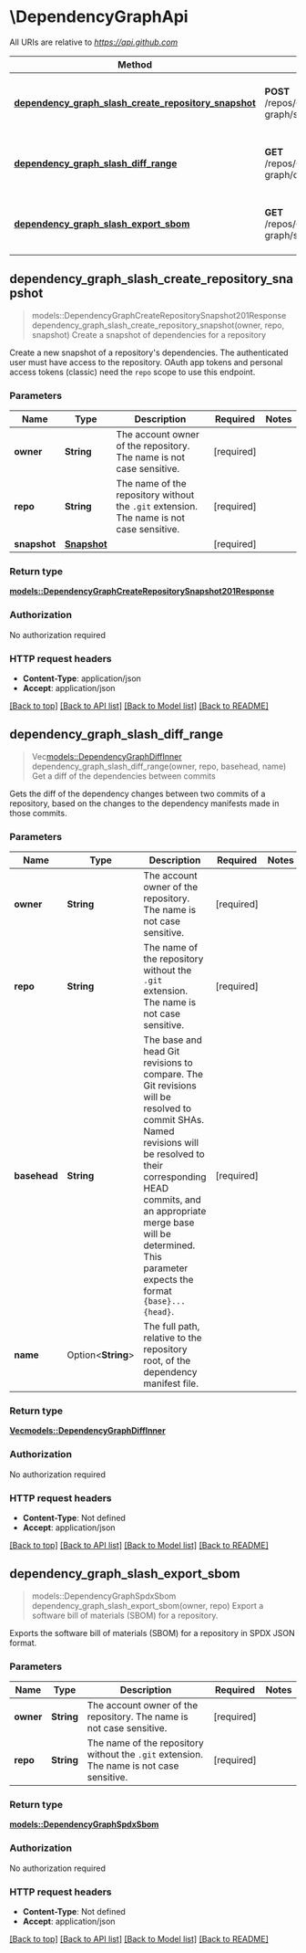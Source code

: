 # \DependencyGraphApi

All URIs are relative to *https://api.github.com*

Method | HTTP request | Description
------------- | ------------- | -------------
[**dependency_graph_slash_create_repository_snapshot**](DependencyGraphApi.md#dependency_graph_slash_create_repository_snapshot) | **POST** /repos/{owner}/{repo}/dependency-graph/snapshots | Create a snapshot of dependencies for a repository
[**dependency_graph_slash_diff_range**](DependencyGraphApi.md#dependency_graph_slash_diff_range) | **GET** /repos/{owner}/{repo}/dependency-graph/compare/{basehead} | Get a diff of the dependencies between commits
[**dependency_graph_slash_export_sbom**](DependencyGraphApi.md#dependency_graph_slash_export_sbom) | **GET** /repos/{owner}/{repo}/dependency-graph/sbom | Export a software bill of materials (SBOM) for a repository.



## dependency_graph_slash_create_repository_snapshot

> models::DependencyGraphCreateRepositorySnapshot201Response dependency_graph_slash_create_repository_snapshot(owner, repo, snapshot)
Create a snapshot of dependencies for a repository

Create a new snapshot of a repository's dependencies.  The authenticated user must have access to the repository.  OAuth app tokens and personal access tokens (classic) need the `repo` scope to use this endpoint.

### Parameters


Name | Type | Description  | Required | Notes
------------- | ------------- | ------------- | ------------- | -------------
**owner** | **String** | The account owner of the repository. The name is not case sensitive. | [required] |
**repo** | **String** | The name of the repository without the `.git` extension. The name is not case sensitive. | [required] |
**snapshot** | [**Snapshot**](Snapshot.md) |  | [required] |

### Return type

[**models::DependencyGraphCreateRepositorySnapshot201Response**](dependency_graph_create_repository_snapshot_201_response.md)

### Authorization

No authorization required

### HTTP request headers

- **Content-Type**: application/json
- **Accept**: application/json

[[Back to top]](#) [[Back to API list]](../README.md#documentation-for-api-endpoints) [[Back to Model list]](../README.md#documentation-for-models) [[Back to README]](../README.md)


## dependency_graph_slash_diff_range

> Vec<models::DependencyGraphDiffInner> dependency_graph_slash_diff_range(owner, repo, basehead, name)
Get a diff of the dependencies between commits

Gets the diff of the dependency changes between two commits of a repository, based on the changes to the dependency manifests made in those commits.

### Parameters


Name | Type | Description  | Required | Notes
------------- | ------------- | ------------- | ------------- | -------------
**owner** | **String** | The account owner of the repository. The name is not case sensitive. | [required] |
**repo** | **String** | The name of the repository without the `.git` extension. The name is not case sensitive. | [required] |
**basehead** | **String** | The base and head Git revisions to compare. The Git revisions will be resolved to commit SHAs. Named revisions will be resolved to their corresponding HEAD commits, and an appropriate merge base will be determined. This parameter expects the format `{base}...{head}`. | [required] |
**name** | Option<**String**> | The full path, relative to the repository root, of the dependency manifest file. |  |

### Return type

[**Vec<models::DependencyGraphDiffInner>**](dependency_graph_diff_inner.md)

### Authorization

No authorization required

### HTTP request headers

- **Content-Type**: Not defined
- **Accept**: application/json

[[Back to top]](#) [[Back to API list]](../README.md#documentation-for-api-endpoints) [[Back to Model list]](../README.md#documentation-for-models) [[Back to README]](../README.md)


## dependency_graph_slash_export_sbom

> models::DependencyGraphSpdxSbom dependency_graph_slash_export_sbom(owner, repo)
Export a software bill of materials (SBOM) for a repository.

Exports the software bill of materials (SBOM) for a repository in SPDX JSON format.

### Parameters


Name | Type | Description  | Required | Notes
------------- | ------------- | ------------- | ------------- | -------------
**owner** | **String** | The account owner of the repository. The name is not case sensitive. | [required] |
**repo** | **String** | The name of the repository without the `.git` extension. The name is not case sensitive. | [required] |

### Return type

[**models::DependencyGraphSpdxSbom**](dependency-graph-spdx-sbom.md)

### Authorization

No authorization required

### HTTP request headers

- **Content-Type**: Not defined
- **Accept**: application/json

[[Back to top]](#) [[Back to API list]](../README.md#documentation-for-api-endpoints) [[Back to Model list]](../README.md#documentation-for-models) [[Back to README]](../README.md)

